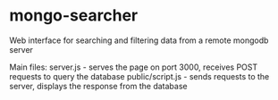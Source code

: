 # mongo-searcher
Web interface for searching and filtering data from a remote mongodb server

Main files:
server.js - serves the page on port 3000, receives POST requests to query the database
public/script.js - sends requests to the server, displays the response from the database
